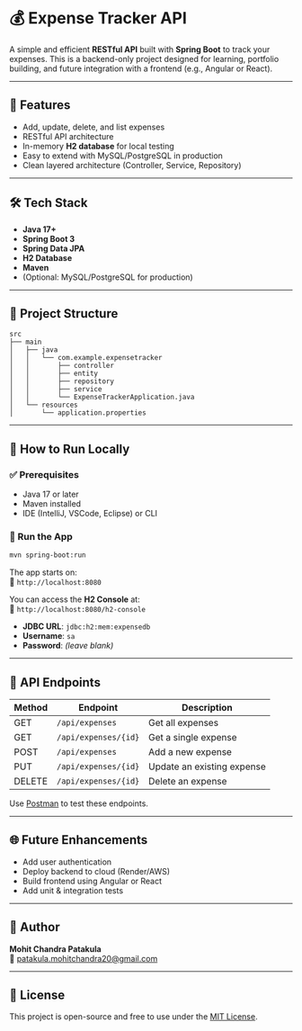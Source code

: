 # 💰 Expense Tracker API

A simple and efficient **RESTful API** built with **Spring Boot** to track your expenses. This is a backend-only project designed for learning, portfolio building, and future integration with a frontend (e.g., Angular or React).

---

## 🚀 Features

- Add, update, delete, and list expenses
- RESTful API architecture
- In-memory **H2 database** for local testing
- Easy to extend with MySQL/PostgreSQL in production
- Clean layered architecture (Controller, Service, Repository)

---

## 🛠️ Tech Stack

- **Java 17+**
- **Spring Boot 3**
- **Spring Data JPA**
- **H2 Database**
- **Maven**
- (Optional: MySQL/PostgreSQL for production)

---

## 📁 Project Structure

```
src
├── main
│   ├── java
│   │   └── com.example.expensetracker
│   │       ├── controller
│   │       ├── entity
│   │       ├── repository
│   │       ├── service
│   │       └── ExpenseTrackerApplication.java
│   └── resources
│       └── application.properties
```

---

## 🧪 How to Run Locally

### ✅ Prerequisites

- Java 17 or later
- Maven installed
- IDE (IntelliJ, VSCode, Eclipse) or CLI

### 🔄 Run the App

```bash
mvn spring-boot:run
```

The app starts on:  
📍 `http://localhost:8080`

You can access the **H2 Console** at:  
📍 `http://localhost:8080/h2-console`

- **JDBC URL**: `jdbc:h2:mem:expensedb`  
- **Username**: `sa`  
- **Password**: *(leave blank)*

---

## 🔗 API Endpoints

| Method | Endpoint             | Description                |
|--------|----------------------|----------------------------|
| GET    | `/api/expenses`      | Get all expenses           |
| GET    | `/api/expenses/{id}` | Get a single expense       |
| POST   | `/api/expenses`      | Add a new expense          |
| PUT    | `/api/expenses/{id}` | Update an existing expense |
| DELETE | `/api/expenses/{id}` | Delete an expense          |

Use [Postman](https://www.postman.com/) to test these endpoints.

---

## 🌐 Future Enhancements

- Add user authentication
- Deploy backend to cloud (Render/AWS)
- Build frontend using Angular or React
- Add unit & integration tests

---

## 👤 Author

**Mohit Chandra Patakula**  
📧 [patakula.mohitchandra20@gmail.com](mailto:patakula.mohitchandra20@gmail.com)

---

## 🪪 License

This project is open-source and free to use under the [MIT License](LICENSE).
